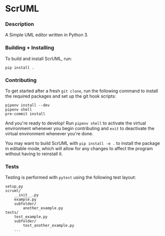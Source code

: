 # ScrUML

### Description

A Simple UML editor written in Python 3.

### Building + Installing

To build and install ScrUML, run:

    pip install .

### Contributing

To get started after a fresh `git clone`, run the following command to install the required packages and set up the git hook scripts:

    pipenv install --dev
    pipenv shell
    pre-commit install

And you're ready to develop! Run `pipenv shell` to activate the virtual environment whenever you begin contributing and `exit` to deactivate the virtual environment whenever you're done.

You may want to build ScrUML with `pip install -e .` to install the package in editable mode, which will allow for any changes to affect the program without having to reinstall it.

### Tests

Testing is performed with `pytest` using the following test layout:

    setup.py
    scruml/
        __init__.py
        example.py
        subfolder/
            another_example.py
    tests/
        test_example.py
        subfolder/
            test_another_example.py
        ...
